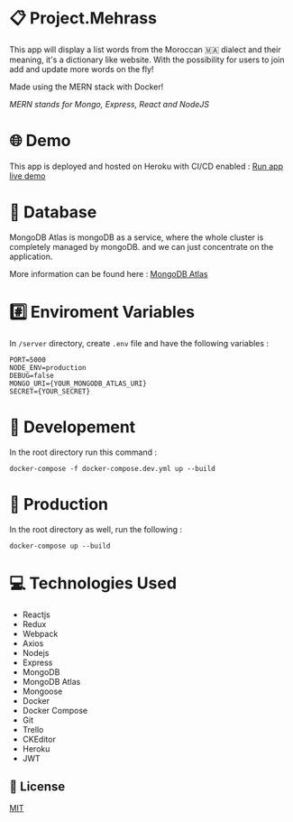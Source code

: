 # :clipboard: Project.Mehrass
This app will display a list words from the Moroccan :morocco: dialect and their meaning, it's a dictionary like website.
With the possibility for users to join add and update more words on the fly!

Made using the MERN stack with Docker!

*MERN stands for Mongo, Express, React and NodeJS*

# :globe_with_meridians: Demo
This app is deployed and hosted on Heroku with CI/CD enabled :
[Run app live demo](https://project-mehrass.herokuapp.com/)

# :floppy_disk: Database
MongoDB Atlas is mongoDB as a service, where the whole cluster is completely managed by mongoDB. and we can just concentrate on the application.

More information can be found here : [MongoDB Atlas](https://www.mongodb.com/cloud/atlas)

# :hash: Enviroment Variables
In ```/server``` directory, create ```.env``` file and have the following variables :
```
PORT=5000
NODE_ENV=production
DEBUG=false
MONGO_URI={YOUR_MONGODB_ATLAS_URI}
SECRET={YOUR_SECRET}
```

# :repeat: Developement
In the root directory run this command :

``` docker-compose -f docker-compose.dev.yml up --build ```

# :repeat_one: Production
In the root directory as well, run the following :

``` docker-compose up --build ```

# :computer: Technologies Used
* Reactjs
* Redux
* Webpack
* Axios
* Nodejs
* Express
* MongoDB
* MongoDB Atlas
* Mongoose
* Docker
* Docker Compose
* Git
* Trello
* CKEditor
* Heroku
* JWT

## :memo: License
[MIT](https://opensource.org/licenses/MIT)

